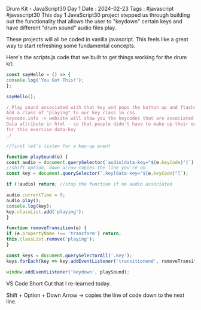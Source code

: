 Drum Kit - JavaScript30 Day 1
Date : 2024-02-23
Tags : #javascript #javascript30
This day 1 JavaScript30 project stepped us through building out the functionality that allows the user to "keydown" certain keys and have different "drum sound" audio files play.

These projects will all be coded in vanilla javascript. This feels like a great way to start refreshing some fundamental concepts.

Here's the scripts.js code that we built to get things working for the drum kit:

```js
const sayHello = () => {
console.log('You Got This!');
};

sayHello();

/_Play sound associated with that key and pops the button up and flashes the yellow border.
Add a class of "playing" to our key class in css
keycode.info -> website will show you the keycodes that are associated with each key
Data attribute in html - so that people didn't have to make up their own attributes. data-"attribute you want".
for this exercise data-key
_/

//first let's listen for a key-up event

function playSound(e) {
const audio = document.querySelector(`audio[data-key="${e.keyCode}"]`);
//shift option, down arrow copies the line you're on
const key = document.querySelector(`.key[data-key="${e.keyCode}"]`);

if (!audio) return; //stop the function if no audio associated

audio.currentTime = 0;
audio.play();
console.log(key);
key.classList.add('playing');
}

function removeTransition(e) {
if (e.propertyName !== 'transform') return;
this.classList.remove('playing');
}

const keys = document.querySelectorAll('.key');
keys.forEach(key => key.addEventListener('transitionend', removeTransition));

window.addEventListener('keydown', playSound);
```

VS Code Short Cut that I re-learned today.

Shift + Option + Down Arrow -> copies the line of code down to the next line.
